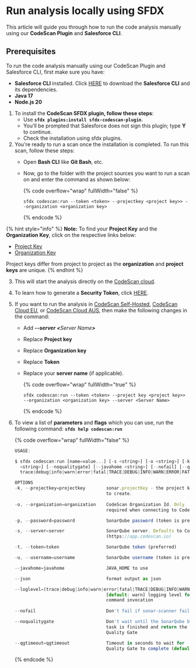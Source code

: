 # Run analysis locally using SFDX

This article will guide you through how to run the code analysis manually using our **CodeScan Plugin** and **Salesforce CLI**.

## Prerequisites

To run the code analysis manually using our CodeScan Plugin and Salesforce CLI, first make sure you have:

* **Salesforce CLI** installed. Click [HERE](https://developer.salesforce.com/docs/atlas.en-us.sfdx_setup.meta/sfdx_setup/sfdx_setup_install_cli.htm) to download the **Salesforce CLI** and its dependencies.
* **Java 17**
* **Node.js 20**

1. To install the **CodeScan SFDX plugin, follow these steps**:
   * Use **`sfdx plugins:install sfdx-codescan-plugin`**.
   * You'll be prompted that Salesforce does not sign this plugin; type **Y** to continue.
   * Check the installation using sfdx plugins.
2. You're ready to run a scan once the installation is completed. To run this scan, follow these steps:
   * Open **Bash CLI** like **Git Bash**, etc.
   *   Now, go to the folder with the project sources you want to run a scan on and enter the command as shown below:

       {% code overflow="wrap" fullWidth="false" %}
       ```
       sfdx codescan:run --token <token> --projectkey <project key>> --organization <organization key>
       ```
       {% endcode %}

{% hint style="info" %}
**Note:** To find your **Project Key** and the **Organization Key**, click on the respective links below:

* [Project Key](https://knowledgebase.autorabit.com/codescan/docs/finding-your-project-key)
* [Organization Key](https://knowledgebase.autorabit.com/codescan/docs/finding-your-organization-keys)

Project keys differ from project to project as the **organization** and **project keys** are unique.
{% endhint %}

3. This will start the analysis directly on the [CodeScan cloud](https://www.codescan.io/products/cloud/).
4. To learn how to generate a **Security Token**, click [HERE](https://knowledgebase.autorabit.com/codescan/docs/generate-a-security-token).
5. If you want to run the analysis in [CodeScan Self-Hosted](https://www.codescan.io/products/self-hosted/), [CodeScan Cloud EU](https://app-eu.codescan.io/), or [CodeScan Cloud AUS](https://app-aus.codescan.io/), then make the following changes in the command:
   * Add _**--server <**&#x53;erver Nam&#x65;**>**_&#x20;
   * Replace **Project key**
   * Replace **Organization key**
   * Replace **Token**
   *   Replace your **server name** (if applicable).

       {% code overflow="wrap" fullWidth="true" %}
       ```
       sfdx codescan:run --token <token> --project key <project key>> --organization <organization key> --server <Server Name>
       ```
       {% endcode %}
6.  To view a list of **parameters** and **flags** which you can use, run the following command: **`sfdx help codescan:run`**

    {% code overflow="wrap" fullWidth="false" %}
    ```javascript
    USAGE:

    $ sfdx codescan:run [name=value...] [-s <string>] [-o <string>] [-k <string>] [-t <string>] [-u <string>] [-p
      <string>] [--noqualitygate] [--javahome <string>] [--nofail] [--qgtimeout <integer>] [--json] [--loglevel
      trace|debug|info|warn|error|fatal|TRACE|DEBUG|INFO|WARN|ERROR|FATAL]

    OPTIONS
    -k, --projectkey=projectkey        sonar.projectKey - the project key
                                       to create.
                                       
    -o, --organization=organization    CodeScan Organization Id. Only
                                       required when connecting to CodeScan Cloud

    -p, --password=password            SonarQube password (token is preferred)

    -s, --server=server                SonarQube server. Defaults to CodeScan Cloud
                                       (https://app.codescan.io)

    -t, --token=token                  SonarQube token (preferred)

    -u, --username=username            SonarQube username (token is preferred)

    --javahome=javahome                JAVA_HOME to use

    --json                             format output as json

    --loglevel=(trace|debug|info|warn|error|fatal|TRACE|DEBUG|INFO|WARN|ERROR|FATAL) 
                                       [default: warn] logging level for this
                                       command invocation
                                         
    --nofail                           Don't fail if sonar-scanner fails

    --noqualitygate                    Don't wait until the SonarQube background
                                       task is finished and return the build
                                       Quality Gate

    --qgtimeout=qgtimeout              Timeout in seconds to wait for
                                       Quality Gate to complete (default 300)
    ```
    {% endcode %}
